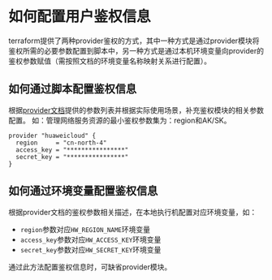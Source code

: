 # 如何配置用户鉴权信息

terraform提供了两种provider鉴权的方式，其中一种方式是通过provider模块将鉴权所需的必要参数配置到脚本中，另一种方式是通过本机环境变量向provider的鉴权参数赋值（需按照文档的环境变量名称映射关系进行配置）。

## 如何通过脚本配置鉴权信息

根据[provider文档](https://registry.terraform.io/providers/huaweicloud/huaweicloud/latest/docs)提供的参数列表并根据实际使用场景，补充鉴权模块的相关参数配置。
如：管理网络服务资源的最小鉴权参数集为：region和AK/SK。

```hcl
provider "huaweicloud" {
  region     = "cn-north-4"
  access_key = "****************"
  secret_key = "****************"
}
```

## 如何通过环境变量配置鉴权信息

根据provider文档的鉴权参数相关描述，在本地执行机配置对应环境变量，如：
+ `region`参数对应`HW_REGION_NAME`环境变量
+ `access_key`参数对应`HW_ACCESS_KEY`环境变量
+ `secret_key`参数对应`HW_SECRET_KEY`环境变量

通过此方法配置鉴权信息时，可缺省provider模块。
